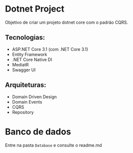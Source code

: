 # Dotnet Project 

Objetivo de criar um projeto dotnet core com o padrão CQRS.

## Tecnologias:

- ASP.NET Core 3.1 (com .NET Core 3.1)
- Entity Framework
- .NET Core Native DI
- MediatR
- Swagger UI

## Arquiteturas:

- Domain Driven Design
- Domain Events
- CQRS
- Repository

# Banco de dados

Entre na pasta `Database` e consulte o readme.md